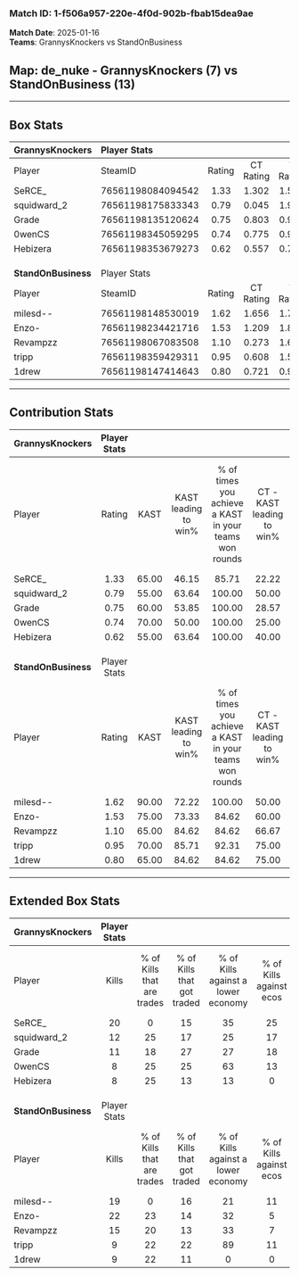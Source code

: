 ### Match ID: 1-f506a957-220e-4f0d-902b-fbab15dea9ae  
**Match Date**: 2025-01-16  
**Teams**: GrannysKnockers vs StandOnBusiness  

## **Map**: de_nuke - GrannysKnockers (7) vs StandOnBusiness (13)  
---  

## Box Stats  

| **GrannysKnockers** | Player Stats      |        |           |          |       |       |       |         |        |      |     |
| :- | :- | :-: | :-: | :-: | :-: | :-: | :-: | :-: | :-: | :-: | :-: |
| Player              | SteamID           | Rating | CT Rating | T Rating | KAST  |  ADR  | Kills | Assists | Deaths | K/D  | HS% |
| SeRCE_              | 76561198084094542 |  1.33  |   1.302   |  1.511   | 65.00 | 99.8  |  20   |    2    |   15   | 1.33 | 55  |
| squidward_2         | 76561198175833343 |  0.79  |   0.045   |  1.978   | 55.00 | 70.7  |  12   |    2    |   16   | 0.75 | 33  |
| Grade               | 76561198135120624 |  0.75  |   0.803   |  0.964   | 60.00 | 56.3  |  11   |    4    |   16   | 0.69 | 27  |
| 0wenCS              | 76561198345059295 |  0.74  |   0.775   |  0.951   | 70.00 | 68.8  |   8   |    5    |   16   | 0.50 | 37  |
| Hebizera            | 76561198353679273 |  0.62  |   0.557   |  0.789   | 55.00 | 47.2  |   8   |    2    |   13   | 0.62 | 75  |
|                     |                   |        |           |          |       |       |       |         |        |      |     |
|                     |                   |        |           |          |       |       |       |         |        |      |     |
|                     |                   |        |           |          |       |       |       |         |        |      |     |
| **StandOnBusiness** | Player Stats      |        |           |          |       |       |       |         |        |      |     |
| Player              | SteamID           | Rating | CT Rating | T Rating | KAST  |  ADR  | Kills | Assists | Deaths | K/D  | HS% |
| milesd--            | 76561198148530019 |  1.62  |   1.656   |  1.778   | 90.00 | 115.7 |  19   |    6    |   12   | 1.58 | 47  |
| Enzo-               | 76561198234421716 |  1.53  |   1.209   |  1.832   | 75.00 | 100.9 |  22   |    4    |   14   | 1.57 | 54  |
| Revampzz            | 76561198067083508 |  1.10  |   0.273   |  1.660   | 65.00 | 75.7  |  15   |    5    |   13   | 1.15 | 80  |
| tripp               | 76561198359429311 |  0.95  |   0.608   |  1.560   | 70.00 | 68.1  |   9   |    2    |   9    | 1.00 | 66  |
| 1drew               | 76561198147414643 |  0.80  |   0.721   |  0.953   | 65.00 | 59.8  |   9   |    7    |   13   | 0.69 | 55  |
---  

## Contribution Stats  

| **GrannysKnockers** | Player Stats |       |                      |                                                        |                           |                                                             |                          |                                                            |
| :- | :-: | :-: | :-: | :-: | :-: | :-: | :-: | :-: |
| Player              |    Rating    | KAST  | KAST leading to win% | % of times you achieve a KAST in your teams won rounds | CT - KAST leading to win% | CT - % of times you achieve a KAST in your teams won rounds | T - KAST leading to win% | T - % of times you achieve a KAST in your teams won rounds |
| SeRCE_              |     1.33     | 65.00 |        46.15         |                         85.71                          |           22.22           |                           100.00                            |          100.00          |                           80.00                            |
| squidward_2         |     0.79     | 55.00 |        63.64         |                         100.00                         |           50.00           |                           100.00                            |          71.43           |                           100.00                           |
| Grade               |     0.75     | 60.00 |        53.85         |                         100.00                         |           28.57           |                           100.00                            |          83.33           |                           100.00                           |
| 0wenCS              |     0.74     | 70.00 |        50.00         |                         100.00                         |           25.00           |                           100.00                            |          83.33           |                           100.00                           |
| Hebizera            |     0.62     | 55.00 |        63.64         |                         100.00                         |           40.00           |                           100.00                            |          83.33           |                           100.00                           |
|                     |              |       |                      |                                                        |                           |                                                             |                          |                                                            |
|                     |              |       |                      |                                                        |                           |                                                             |                          |                                                            |
|                     |              |       |                      |                                                        |                           |                                                             |                          |                                                            |
| **StandOnBusiness** | Player Stats |       |                      |                                                        |                           |                                                             |                          |                                                            |
| Player              |    Rating    | KAST  | KAST leading to win% | % of times you achieve a KAST in your teams won rounds | CT - KAST leading to win% | CT - % of times you achieve a KAST in your teams won rounds | T - KAST leading to win% | T - % of times you achieve a KAST in your teams won rounds |
| milesd--            |     1.62     | 90.00 |        72.22         |                         100.00                         |           50.00           |                           100.00                            |          83.33           |                           100.00                           |
| Enzo-               |     1.53     | 75.00 |        73.33         |                         84.62                          |           60.00           |                           100.00                            |          80.00           |                           80.00                            |
| Revampzz            |     1.10     | 65.00 |        84.62         |                         84.62                          |           66.67           |                            66.67                            |          90.00           |                           90.00                            |
| tripp               |     0.95     | 70.00 |        85.71         |                         92.31                          |           75.00           |                           100.00                            |          90.00           |                           90.00                            |
| 1drew               |     0.80     | 65.00 |        84.62         |                         84.62                          |           75.00           |                           100.00                            |          88.89           |                           80.00                            |
---  

## Extended Box Stats  

| **GrannysKnockers** | Player Stats |                            |                            |                                    |                         |                              |                                 |        |                             |                                     |                          |                               |                            |
| :- | :-: | :-: | :-: | :-: | :-: | :-: | :-: | :-: | :-: | :-: | :-: | :-: | :-: |
| Player              |    Kills     | % of Kills that are trades | % of Kills that got traded | % of Kills against a lower economy | % of Kills against ecos | % of Kills that are flawless | % of Kills that are close duels | Deaths | % of Deaths that get traded | % of Deaths against a lower economy | % of Deaths against ecos | % of Deaths that are flawless | % of Deaths that are close |
| SeRCE_              |      20      |             0              |             15             |                 35                 |           25            |              50              |               10                |   15   |             13              |                  7                  |            0             |              67               |             0              |
| squidward_2         |      12      |             25             |             17             |                 25                 |           17            |              58              |                0                |   16   |              6              |                  6                  |            0             |              63               |             13             |
| Grade               |      11      |             18             |             27             |                 27                 |           18            |              36              |               18                |   16   |             19              |                 13                  |            0             |              75               |             0              |
| 0wenCS              |      8       |             25             |             25             |                 63                 |           13            |              75              |               13                |   16   |             25              |                 13                  |            6             |              50               |             6              |
| Hebizera            |      8       |             25             |             13             |                 13                 |            0            |              38              |                0                |   13   |              8              |                  8                  |            0             |              38               |             15             |
|                     |              |                            |                            |                                    |                         |                              |                                 |        |                             |                                     |                          |                               |                            |
|                     |              |                            |                            |                                    |                         |                              |                                 |        |                             |                                     |                          |                               |                            |
|                     |              |                            |                            |                                    |                         |                              |                                 |        |                             |                                     |                          |                               |                            |
| **StandOnBusiness** | Player Stats |                            |                            |                                    |                         |                              |                                 |        |                             |                                     |                          |                               |                            |
| Player              |    Kills     | % of Kills that are trades | % of Kills that got traded | % of Kills against a lower economy | % of Kills against ecos | % of Kills that are flawless | % of Kills that are close duels | Deaths | % of Deaths that get traded | % of Deaths against a lower economy | % of Deaths against ecos | % of Deaths that are flawless | % of Deaths that are close |
| milesd--            |      19      |             0              |             16             |                 21                 |           11            |              63              |                5                |   12   |             33              |                  8                  |            0             |              42               |             8              |
| Enzo-               |      22      |             23             |             14             |                 32                 |            5            |              55              |                9                |   14   |             14              |                 21                  |            0             |              50               |             7              |
| Revampzz            |      15      |             20             |             13             |                 33                 |            7            |              60              |                0                |   13   |              0              |                  8                  |            0             |              62               |             15             |
| tripp               |      9       |             22             |             22             |                 89                 |           11            |              89              |               11                |   9    |             33              |                 11                  |            0             |              78               |             0              |
| 1drew               |      9       |             22             |             11             |                 0                  |            0            |              67              |               11                |   13   |             15              |                 23                  |            8             |              46               |             8              |
